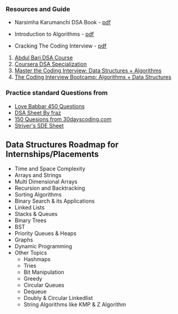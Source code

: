 ### Resources and Guide

 * Narsimha Karumanchi DSA Book - [pdf](http://www.dhimangaurav.com/docs/data.pdf)
 * Introduction to Algorithms - [pdf]()

 * Cracking The Coding Interview - [pdf]()


1) [Abdul Bari DSA Course](https://www.udemy.com/course/datastructurescncpp/)
2) [Coursera DSA Specialization](https://www.coursera.org/specializations/data-structures-algorithms)
3) [Master the Coding Interview: Data Structures + Algorithms](https://www.udemy.com/course/master-the-coding-interview-data-structures-algorithms/)
4) [The Coding Interview Bootcamp: Algorithms + Data Structures](https://www.udemy.com/course/coding-interview-bootcamp-algorithms-and-data-structure/)


### Practice standard Questions from

   - [Love Babbar 450 Questions]()
   - [DSA Sheet By fraz]()
   - [150 Quesions from 30dayscoding.com]()
   - [Striver's SDE Sheet]()


 ## Data Structures Roadmap for Internships/Placements

* Time and Space Complexity
* Arrays and Strings
* Multi Dimensional Arrays
* Recursion and Backtracking
* Sorting Algorithms
* Binary Search & its Applications
* Linked Lists
* Stacks & Queues
* Binary Trees
* BST
* Priority Queues & Heaps
* Graphs
* Dynamic Programming
* Other Topics
    * Hashmaps
    * Tries
    * Bit Manipulation
    * Greedy
    * Circular Queues
    * Dequeue
    * Doubly & Circular Linkedlist
    * String Algorithms like KMP & Z Algorithm

